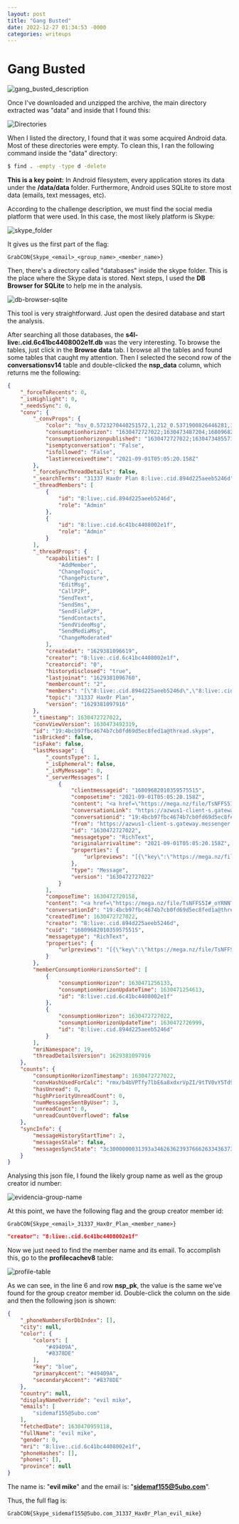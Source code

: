 ```yaml
---
layout: post
title: "Gang Busted"
date: 2022-12-27 01:34:53 -0000
categories: writeups
---
```


# Gang Busted

![gang_busted_description](https://user-images.githubusercontent.com/34749742/132276116-3c033395-d87e-4bca-aa04-abc244ab25a6.png)

Once I've downloaded and unzipped the archive, the main directory extracted was "data" and inside that I found this:

![Directories](https://user-images.githubusercontent.com/34749742/132276082-cb7f6e25-dab4-4b7a-9b2a-fd8e2d1bb00b.png)

When I listed the directory, I found that it was some acquired Android data.
Most of these directories were empty. To clean this, I ran the following command inside the "data" directory:

```bash
$ find . -empty -type d -delete
``` 
**This is a key point:** In Android filesystem, every application stores its data under the **/data/data** folder. Furthermore, Android uses SQLite to store most data (emails, text messages, etc).

According to the challenge description, we must find the social media platform that were used. In this case, the most likely platform is Skype:

![skype_folder](https://user-images.githubusercontent.com/34749742/132391523-2f5eb14e-c8ad-47a3-b777-14b4b283372b.png)

It gives us the first part of the flag:
```
GrabCON{Skype_<email>_<group_name>_<member_name>}
```
Then, there's a directory called "databases" inside the skype folder. This is the place where the Skype data is stored.
Next steps, I used the **DB Browser for SQLite** to help me in the analysis.

![db-browser-sqlite](https://user-images.githubusercontent.com/34749742/132391597-10ccfedf-24dc-420e-823b-7e95b99c38bd.png)

This tool is very straightforward. Just open the desired database and start the analysis.

After searching all those databases, the **s4l-live:.cid.6c41bc4408002e1f.db** was the very interesting.
To browse the tables, just click in the **Browse data** tab.
I browse all the tables and found some tables that caught my attention.
Then I selected the second row of the **conversationsv14** table and double-clicked the **nsp_data** column, which returns me the following:

```json
{
    "_forceToRecents": 0,
    "_isHighlight": 0,
    "_needsSync": 0,
    "conv": {
        "_convProps": {
            "color": "hsv_0.5723270440251572,1,212_0.5371900826446281,1,242_reverse",
            "consumptionhorizon": "1630472727022;1630473487204;16809682010359575515",
            "consumptionhorizonpublished": "1630472727022;1630473485571;16809682010359575515",
            "isemptyconversation": "False",
            "isfollowed": "False",
            "lastimreceivedtime": "2021-09-01T05:05:20.158Z"
        },
        "_forceSyncThreadDetails": false,
        "_searchTerms": "31337 Hax0r Plan 8:live:.cid.894d225aeeb5246d",
        "_threadMembers": [
            {
                "id": "8:live:.cid.894d225aeeb5246d",
                "role": "Admin"
            },
            {
                "id": "8:live:.cid.6c41bc4408002e1f",
                "role": "Admin"
            }
        ],
        "_threadProps": {
            "capabilities": [
                "AddMember",
                "ChangeTopic",
                "ChangePicture",
                "EditMsg",
                "CallP2P",
                "SendText",
                "SendSms",
                "SendFileP2P",
                "SendContacts",
                "SendVideoMsg",
                "SendMediaMsg",
                "ChangeModerated"
            ],
            "createdat": "1629381096619",
            "creator": "8:live:.cid.6c41bc4408002e1f",
            "creatorcid": "0",
            "historydisclosed": "true",
            "lastjoinat": "1629381096760",
            "membercount": "2",
            "members": "[\"8:live:.cid.894d225aeeb5246d\",\"8:live:.cid.6c41bc4408002e1f\"]",
            "topic": "31337 Hax0r Plan",
            "version": "1629381097916"
        },
        "_timestamp": 1630472727022,
        "convViewVersion": 1630473492319,
        "id": "19:4bcb97fbc4674b7cb0fd69d5ec8fed1a@thread.skype",
        "isBricked": false,
        "isFake": false,
        "lastMessage": {
            "_countsType": 1,
            "_isEphemeral": false,
            "_isMyMessage": 0,
            "_serverMessages": [
                {
                    "clientmessageid": "16809682010359575515",
                    "composetime": "2021-09-01T05:05:20.158Z",
                    "content": "<a href=\"https://mega.nz/file/TsNFFS5I#_oYRNNTLDD9ZZ47Is-P8K9lQCl8BGC5RDeE65aUS2N0\">https://mega.nz/file/TsNFFS5I#_oYRNNTLDD9ZZ47Is-P8K9lQCl8BGC5RDeE65aUS2N0</a>",
                    "conversationLink": "https://azwus1-client-s.gateway.messenger.live.com/v1/users/ME/conversations/19:4bcb97fbc4674b7cb0fd69d5ec8fed1a@thread.skype",
                    "conversationid": "19:4bcb97fbc4674b7cb0fd69d5ec8fed1a@thread.skype",
                    "from": "https://azwus1-client-s.gateway.messenger.live.com/v1/users/ME/contacts/8:live:.cid.894d225aeeb5246d",
                    "id": "1630472727022",
                    "messagetype": "RichText",
                    "originalarrivaltime": "2021-09-01T05:05:20.158Z",
                    "properties": {
                        "urlpreviews": "[{\"key\":\"https://mega.nz/file/TsNFFS5I#_oYRNNTLDD9ZZ47Is-P8K9lQCl8BGC5RDeE65aUS2N0\",\"value\":{\"url\":\"https://mega.nz/file/TsNFFS5I#_oYRNNTLDD9ZZ47Is-P8K9lQCl8BGC5RDeE65aUS2N0\",\"size\":\"2198\",\"status_code\":\"200\",\"content_type\":\"text/html\",\"site\":\"mega.nz\",\"category\":\"generic\",\"title\":\"File on MEGA\",\"favicon\":\"\",\"thumbnail\":\"https://sa1-urlp.secure.skypeassets.com/infodel30/894cddc7-c2ba-4c48-8a67-04ee5824d712.png\",\"thumbnail_meta\":{\"width\":240,\"height\":240},\"user_pic\":\"\"}}]"
                    },
                    "type": "Message",
                    "version": "1630472727022"
                }
            ],
            "composeTime": 1630472720158,
            "content": "<a href=\"https://mega.nz/file/TsNFFS5I#_oYRNNTLDD9ZZ47Is-P8K9lQCl8BGC5RDeE65aUS2N0\">https://mega.nz/file/TsNFFS5I#_oYRNNTLDD9ZZ47Is-P8K9lQCl8BGC5RDeE65aUS2N0</a>",
            "conversationId": "19:4bcb97fbc4674b7cb0fd69d5ec8fed1a@thread.skype",
            "createdTime": 1630472727022,
            "creator": "8:live:.cid.894d225aeeb5246d",
            "cuid": "16809682010359575515",
            "messagetype": "RichText",
            "properties": {
                "urlpreviews": "[{\"key\":\"https://mega.nz/file/TsNFFS5I#_oYRNNTLDD9ZZ47Is-P8K9lQCl8BGC5RDeE65aUS2N0\",\"value\":{\"url\":\"https://mega.nz/file/TsNFFS5I#_oYRNNTLDD9ZZ47Is-P8K9lQCl8BGC5RDeE65aUS2N0\",\"size\":\"2198\",\"status_code\":\"200\",\"content_type\":\"text/html\",\"site\":\"mega.nz\",\"category\":\"generic\",\"title\":\"File on MEGA\",\"favicon\":\"\",\"thumbnail\":\"https://sa1-urlp.secure.skypeassets.com/infodel30/894cddc7-c2ba-4c48-8a67-04ee5824d712.png\",\"thumbnail_meta\":{\"width\":240,\"height\":240},\"user_pic\":\"\"}}]"
            }
        },
        "memberConsumptionHorizonsSorted": [
            {
                "consumptionHorizon": 1630471256133,
                "consumptionHorizonUpdateTime": 1630471254613,
                "id": "8:live:.cid.6c41bc4408002e1f"
            },
            {
                "consumptionHorizon": 1630472727022,
                "consumptionHorizonUpdateTime": 1630472726999,
                "id": "8:live:.cid.894d225aeeb5246d"
            }
        ],
        "mriNamespace": 19,
        "threadDetailsVersion": 1629381097916
    },
    "counts": {
        "consumptionHorizonTimestamp": 1630472727022,
        "convHashUsedForCalc": "rmx/b4bVPTfy7lbE6a8xdxrVpZI/9tTV0vY5Td9tCcM=",
        "hasUnread": 0,
        "highPriorityUnreadCount": 0,
        "numMessagesSentByUser": 3,
        "unreadCount": 0,
        "unreadCountOverflowed": false
    },
    "syncInfo": {
        "messageHistoryStartTime": 2,
        "messagesStale": false,
        "messagesSyncState": "3c3000000031393a3462636239376662633436373462376362306664363964356563386665643161407468726561642e736b79706501fcc038a8560100008165cb9f7b01000000"
    }
}
```
Analysing this json file, I found the likely group name as well as the group creator id number:

![evidencia-group-name](https://user-images.githubusercontent.com/34749742/132391717-44c96dee-349c-4c38-b8f5-b7d19324cc43.png)

At this point, we have the following flag and the group creator member id:
```
GrabCON{Skype_<email>_31337_Hax0r_Plan_<member_name>}
```
```json
"creator": "8:live:.cid.6c41bc4408002e1f"
```

Now we just need to find the member name and its email. To accomplish this, go to the **profilecachev8** table:

![profile-table](https://user-images.githubusercontent.com/34749742/132391875-0797a766-ed05-4a1c-bcc3-9fae4b0af991.png)

As we can see, in the line 6 and row **nsp_pk**, the value is the same we've found for the group creator member id. Double-click the column on the side and then the following json is shown:

```json
{
    "_phoneNumbersForDbIndex": [],
    "city": null,
    "color": {
        "colors": [
            "#49409A",
            "#8378DE"
        ],
        "key": "blue",
        "primaryAccent": "#49409A",
        "secondaryAccent": "#8378DE"
    },
    "country": null,
    "displayNameOverride": "evil mike",
    "emails": [
        "sidemaf155@5ubo.com"
    ],
    "fetchedDate": 1630470959118,
    "fullName": "evil mike",
    "gender": 0,
    "mri": "8:live:.cid.6c41bc4408002e1f",
    "phoneHashes": [],
    "phones": [],
    "province": null
}
```

The name is: "**evil mike**" and the email is: "**sidemaf155@5ubo.com**".


Thus, the full flag is:

```
GrabCON{Skype_sidemaf155@5ubo.com_31337_Hax0r_Plan_evil_mike}
```